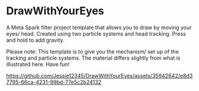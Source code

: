 # DrawWithYourEyes
A Meta Spark filter project template that allows you to draw by moving your eyes/ head. Created using two particle systems and head tracking. Press and hold to add gravity.

Please note: This template is to give you the mechanism/ set up of the tracking and particle systems. The material differs slightly from what is illustrated here. Have fun!




https://github.com/Jessie12345/DrawWithYourEyes/assets/35942642/e8d37795-66ca-4231-99bd-77e5c2b24132

